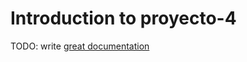 # Introduction to proyecto-4

TODO: write [great documentation](http://jacobian.org/writing/what-to-write/)
